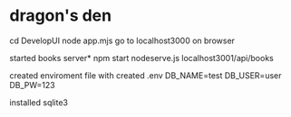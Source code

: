 # dragon's den

cd DevelopUI
node app.mjs
go to localhost3000 on browser

started books server\*
npm start
nodeserve.js
localhost3001/api/books

created enviroment file with
created .env
DB_NAME=test
DB_USER=user
DB_PW=123

installed sqlite3
